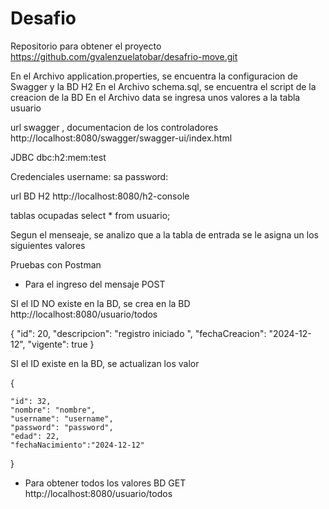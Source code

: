 # Desafio

Repositorio para obtener el proyecto
https://github.com/gvalenzuelatobar/desafrio-move.git

En el Archivo application.properties, se encuentra la configuracion de Swagger y la BD H2
En el Archivo schema.sql, se encuentra el script de la creacion de la BD
En el Archivo data se ingresa unos valores a la tabla usuario

url swagger , documentacion de los controladores
http://localhost:8080/swagger/swagger-ui/index.html

JDBC 
dbc:h2:mem:test

Credenciales 
username: sa
password: 

url BD H2
http://localhost:8080/h2-console

tablas ocupadas
select * from usuario;



Segun el menseaje, se analizo que a la tabla  de entrada se le asigna un los siguientes valores 

Pruebas con Postman

- Para el ingreso del mensaje
POST

SI el ID NO existe en la BD, se crea en la BD
http://localhost:8080/usuario/todos

{
    "id": 20,
    "descripcion": "registro iniciado  ",
    "fechaCreacion": "2024-12-12",
    "vigente": true
}

SI el ID  existe en la BD, se actualizan los valor

{
    
    "id": 32,
    "nombre": "nombre",
    "username": "username",
    "password": "password",
    "edad": 22,
    "fechaNacimiento":"2024-12-12"
}
    


- Para obtener todos los valores BD
GET
http://localhost:8080/usuario/todos




